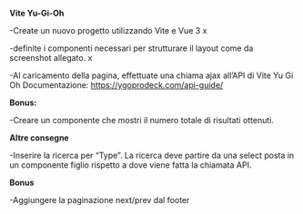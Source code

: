 **Vite Yu-Gi-Oh**

-Create un nuovo progetto utilizzando Vite e Vue 3       x

-definite i componenti necessari per strutturare il layout come da screenshot allegato.   x

-Al caricamento della pagina, effettuate una chiama ajax all’API di Vite Yu Gi Oh
Documentazione: https://ygoprodeck.com/api-guide/

**Bonus:**

-Creare un componente che mostri il numero totale di risultati ottenuti.

**Altre consegne**

-Inserire la ricerca per “Type”.
La ricerca deve partire da una select posta in un componente figlio rispetto a dove viene fatta la chiamata API.

**Bonus**

-Aggiungere la paginazione next/prev dal footer